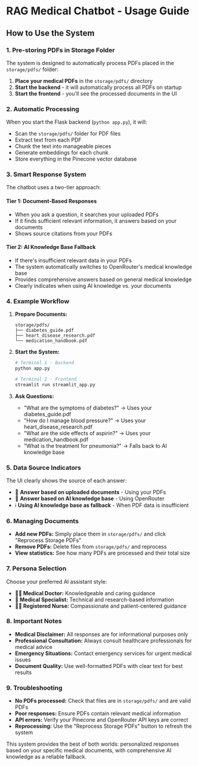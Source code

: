 # RAG Medical Chatbot - Usage Guide

## How to Use the System

### 1. Pre-storing PDFs in Storage Folder

The system is designed to automatically process PDFs placed in the `storage/pdfs/` folder:

1. **Place your medical PDFs** in the `storage/pdfs/` directory
2. **Start the backend** - it will automatically process all PDFs on startup
3. **Start the frontend** - you'll see the processed documents in the UI

### 2. Automatic Processing

When you start the Flask backend (`python app.py`), it will:
- Scan the `storage/pdfs/` folder for PDF files
- Extract text from each PDF
- Chunk the text into manageable pieces
- Generate embeddings for each chunk
- Store everything in the Pinecone vector database

### 3. Smart Response System

The chatbot uses a two-tier approach:

#### Tier 1: Document-Based Responses
- When you ask a question, it searches your uploaded PDFs
- If it finds sufficient relevant information, it answers based on your documents
- Shows source citations from your PDFs

#### Tier 2: AI Knowledge Base Fallback
- If there's insufficient relevant data in your PDFs
- The system automatically switches to OpenRouter's medical knowledge base
- Provides comprehensive answers based on general medical knowledge
- Clearly indicates when using AI knowledge vs. your documents

### 4. Example Workflow

1. **Prepare Documents:**
   ```
   storage/pdfs/
   ├── diabetes_guide.pdf
   ├── heart_disease_research.pdf
   └── medication_handbook.pdf
   ```

2. **Start the System:**
   ```bash
   # Terminal 1 - Backend
   python app.py
   
   # Terminal 2 - Frontend  
   streamlit run streamlit_app.py
   ```

3. **Ask Questions:**
   - "What are the symptoms of diabetes?" → Uses your diabetes_guide.pdf
   - "How do I manage blood pressure?" → Uses your heart_disease_research.pdf
   - "What are the side effects of aspirin?" → Uses your medication_handbook.pdf
   - "What is the treatment for pneumonia?" → Falls back to AI knowledge base

### 5. Data Source Indicators

The UI clearly shows the source of each answer:
- 📄 **Answer based on uploaded documents** - Using your PDFs
- 🧠 **Answer based on AI knowledge base** - Using OpenRouter
- ℹ️ **Using AI knowledge base as fallback** - When PDF data is insufficient

### 6. Managing Documents

- **Add new PDFs:** Simply place them in `storage/pdfs/` and click "Reprocess Storage PDFs"
- **Remove PDFs:** Delete files from `storage/pdfs/` and reprocess
- **View statistics:** See how many PDFs are processed and their total size

### 7. Persona Selection

Choose your preferred AI assistant style:
- **👨‍⚕️ Medical Doctor:** Knowledgeable and caring guidance
- **🔬 Medical Specialist:** Technical and research-based information  
- **👩‍⚕️ Registered Nurse:** Compassionate and patient-centered guidance

### 8. Important Notes

- **Medical Disclaimer:** All responses are for informational purposes only
- **Professional Consultation:** Always consult healthcare professionals for medical advice
- **Emergency Situations:** Contact emergency services for urgent medical issues
- **Document Quality:** Use well-formatted PDFs with clear text for best results

### 9. Troubleshooting

- **No PDFs processed:** Check that files are in `storage/pdfs/` and are valid PDFs
- **Poor responses:** Ensure PDFs contain relevant medical information
- **API errors:** Verify your Pinecone and OpenRouter API keys are correct
- **Reprocessing:** Use the "Reprocess Storage PDFs" button to refresh the system

This system provides the best of both worlds: personalized responses based on your specific medical documents, with comprehensive AI knowledge as a reliable fallback.

